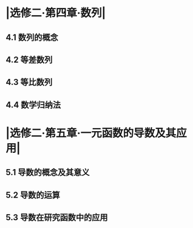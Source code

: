 # |选修二·第四章·数列|

## 4.1 数列的概念

## 4.2 等差数列

## 4.3 等比数列

## 4.4 数学归纳法

<!--微积分部分开始-->

# |选修二·第五章·一元函数的导数及其应用|

## 5.1 导数的概念及其意义

## 5.2 导数的运算

## 5.3 导数在研究函数中的应用
